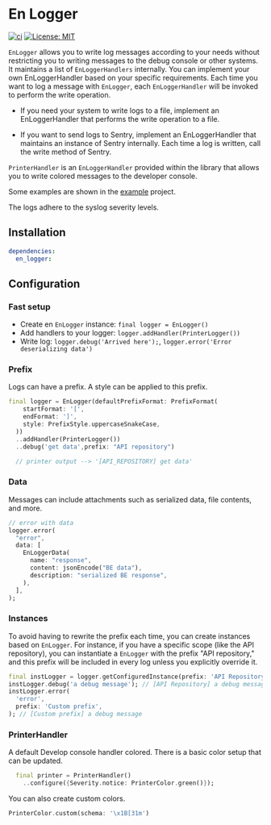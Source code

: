 # En Logger

[![ci][ci_badge]][ci_link]
[![License: MIT][license_badge]][license_link]

`EnLogger` allows you to write log messages according to your needs without restricting you to
writing messages to the debug console or other systems. It maintains a list of `EnLoggerHandlers`
internally. You can implement your own EnLoggerHandler based on your specific requirements. Each
time you want to log a message with `EnLogger`, each `EnLoggerHandler` will be invoked to perform
the write operation.

- If you need your system to write logs to a file, implement an EnLoggerHandler that performs the write operation to a file.

- If you want to send logs to Sentry, implement an EnLoggerHandler that maintains an instance of Sentry internally. Each time a log is written, call the write method of Sentry.

`PrinterHandler` is an `EnLoggerHandler` provided within the library that allows you to write
colored messages to the developer console.

Some examples are shown in the [example](./example/main.dart) project.

The logs adhere to the syslog severity levels.

## Installation

```yaml
dependencies:
  en_logger:
```

## Configuration

### Fast setup

- Create en `EnLogger` instance: `final logger = EnLogger()`
- Add handlers to your logger: `logger.addHandler(PrinterLogger())`
- Write log: `logger.debug('Arrived here');`, `logger.error('Error deserializing data')`

### Prefix

Logs can have a prefix. A style can be applied to this prefix.

```dart
final logger = EnLogger(defaultPrefixFormat: PrefixFormat(
    startFormat: '[',
    endFormat: ']',
    style: PrefixStyle.uppercaseSnakeCase,
  ))
  ..addHandler(PrinterLogger())
  ..debug('get data',prefix: "API repository")

  // printer output --> '[API_REPOSITORY] get data'
```

### Data

Messages can include attachments such as serialized data, file contents, and more.

```dart
// error with data
logger.error(
  "error",
  data: [
    EnLoggerData(
      name: "response",
      content: jsonEncode("BE data"),
      description: "serialized BE response",
    ),
  ],
);
```

### Instances

To avoid having to rewrite the prefix each time, you can create instances based on `EnLogger`. For instance, if you have a specific scope (like the API repository), you can instantiate a `EnLogger` with the prefix "API repository," and this prefix will be included in every log unless you explicitly override it.

```dart
final instLogger = logger.getConfiguredInstance(prefix: 'API Repository');
instLogger.debug('a debug message'); // [API Repository] a debug message
instLogger.error(
  'error',
  prefix: 'Custom prefix',
); // [Custom prefix] a debug message
```

### PrinterHandler

A default Develop console handler colored.
There is a basic color setup that can be updated.

```dart
  final printer = PrinterHandler()
    ..configure({Severity.notice: PrinterColor.green()});

```

You can also create custom colors.

```dart
PrinterColor.custom(schema: '\x1B[31m')
```
[ci_badge]: https://github.com/VeryGoodOpenSource/very_good_workflows/actions/workflows/ci.yml/badge.svg
[ci_link]: https://github.com/MattiaPispisa/en_logger/actions
[license_badge]: https://img.shields.io/badge/license-MIT-blue.svg
[license_link]: https://opensource.org/licenses/MIT
